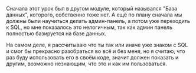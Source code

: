 Сначала этот урок был в другом модуле, который назывался "База данных", которого, собственно тоже нет. А ещё по плану сначала мы должны были научиться делать админ-панель, а потом уже переходить к SQL, но мне показалось это нелогичным, так как админ панель полностью базируется на базе данных.

На самом деле, я рассчитываю что ты так или иначе уже знаком с SQL и смог бы прекрасно разобраться во всё и без меня, но я считаю, что раз буду использовать его в своём коде, значит должен показать и другим, возможно незнающим, что это и как им пользоваться.